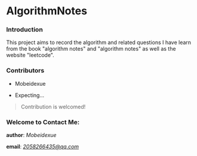 # AlgorithmNotes
### Introduction

This project aims to record the algorithm and related questions I have learn from the book "algorithm notes" and "algorithm notes" as well as the website "leetcode".

### Contributors

+ Mobeidexue

+ Expecting...

> Contribution is welcomed!

### Welcome to Contact Me:
**author**: *Mobeidexue*

**email**: *2058266435@qq.com*